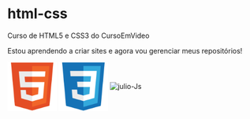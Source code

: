 # html-css

 Curso de HTML5 e CSS3 do CursoEmVideo

Estou aprendendo a criar sites e agora vou gerenciar meus repositórios!

<div>
    <img align="center" alt="julio-HTML" height="100" width="100" src="https://raw.githubusercontent.com/devicons/devicon/master/icons/html5/html5-original.svg">
    <img align="center" alt="julio-CSS" height="100" width="100" src="https://raw.githubusercontent.com/devicons/devicon/master/icons/css3/css3-original.svg">
    <img align="center" alt="julio-Js" height="100" width="100" src="https://cdn.jsdelivr.net/gh/devicons/devicon/icons/javascript/javascript-original.svg"/>
</div>

#
